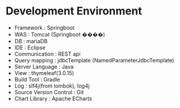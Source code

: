 # Development Environment
- Framework : Springboot
- WAS : Tomcat (Springboot ����)
- DB : mariaDB
- IDE : Eclipse
- Communication : REST api
- Query mapping : jdbcTemplate (NamedParameterJdbcTemplate)
- Server Language : Java
- View : thymeleaf(3.0.15)
- Build Tool : Gradle
- Log : slf4j(from lombok), log4j
- Source Version Control : Git
- Chart Library : Apache ECharts